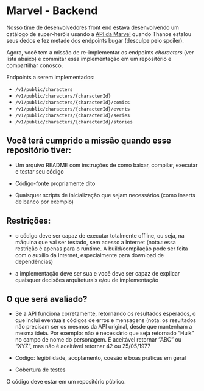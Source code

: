 # Marvel - Backend

Nosso time de desenvolvedores front end estava desenvolvendo um catálogo de super-heróis usando a [API da Marvel](https://developer.marvel.com/docs#!/public) quando Thanos estalou seus dedos e fez metade dos endpoints bugar (desculpe pelo spoiler).

Agora, você tem a missão de re-implementar os endpoints *characters* (ver lista abaixo) e commitar essa implementação em um repositório e compartilhar conosco.

Endpoints a serem implementados:

* `/v1/public/characters`
* `/v1/public/characters/{characterId}`
* `/v1/public/characters/{characterId}/comics`
* `/v1/public/characters/{characterId}/events`
* `/v1/public/characters/{characterId}/series`
* `/v1/public/characters/{characterId}/stories`

## Você terá cumprido a missão quando esse repositório tiver:

* Um arquivo README com instruções de como baixar, compilar, executar e testar seu código

* Código-fonte propriamente dito

* Quaisquer scripts de inicialização que sejam necessários (como inserts de banco por exemplo)

## Restrições:

* o código deve ser capaz de executar totalmente offline, ou seja, na máquina que vai ser testado, sem acesso a Internet (nota.: essa restrição é apenas para o runtime. A build/compilação pode ser feita com o auxílio da Internet, especialmente para download de dependências)

* a implementação deve ser sua e você deve ser capaz de explicar quaisquer decisões arquiteturais e/ou de implementação

## O que será avaliado?

* Se a API funciona corretamente, retornando os resultados esperados, o que inclui eventuais códigos de erros e mensagens (nota: os resultados não precisam ser os mesmos da API original, desde que mantenham a mesma ideia. Por exemplo: não é necessário que seja retornado “Hulk” no campo de nome do personagem. É aceitável retornar “ABC” ou “XYZ”, mas não é aceitável retornar 42 ou 25/05/1977

* Código: legibilidade, acoplamento, coesão e boas práticas em geral

* Cobertura de testes


O código deve estar em um repositório público.
